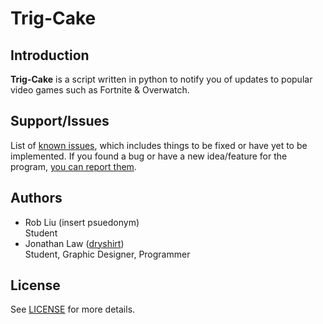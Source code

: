 # Trig-Cake

## Introduction
**Trig-Cake** is a script written in python to notify you of updates to popular video games such as Fortnite & Overwatch.

## Support/Issues
List of [known issues](https://github.com/triglemon/Trig-Cake/issues), which includes things to be fixed or have yet to be implemented.
If you found a bug or have a new idea/feature for the program, [you can report them](https://github.com/triglemon/Trig-Cake/issues/new).

## Authors
* Rob Liu (insert psuedonym) <br />
  Student
* Jonathan Law ([dryshirt](https://dryshirt.github.io)) <br />
  Student, Graphic Designer, Programmer

## License
See [LICENSE](https://github.com/triglemon/Trig-Cake/blob/master/LICENSE.txt) for more details.


